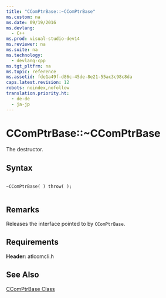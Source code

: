 ```yaml
---
title: "CComPtrBase::~CComPtrBase"
ms.custom: na
ms.date: 09/19/2016
ms.devlang: 
  - C++
ms.prod: visual-studio-dev14
ms.reviewer: na
ms.suite: na
ms.technology: 
  - devlang-cpp
ms.tgt_pltfrm: na
ms.topic: reference
ms.assetid: fde1a49f-d86c-45de-8e21-55ac3c98c8da
caps.latest.revision: 12
robots: noindex,nofollow
translation.priority.ht: 
  - de-de
  - ja-jp
---
```

# CComPtrBase::~CComPtrBase
The destructor.  
  
## Syntax  
  
```  
  
~CComPtrBase( ) throw( );  
  
```  
  
## Remarks  
 Releases the interface pointed to by `CComPtrBase`.  
  
## Requirements  
 **Header:** atlcomcli.h  
  
## See Also  
 [CComPtrBase Class](../vs140/CComPtrBase-Class.md)